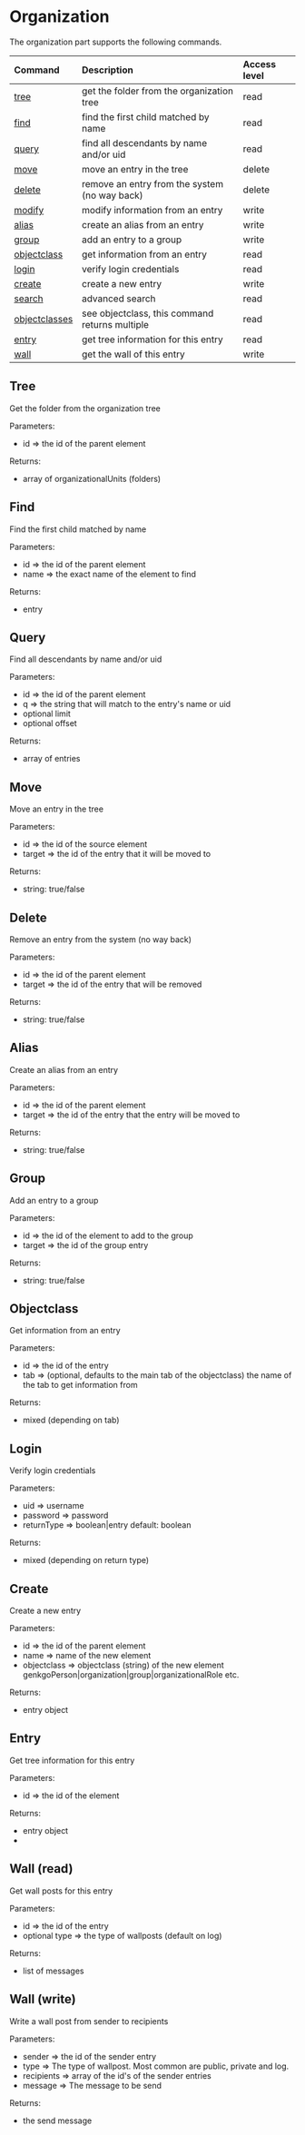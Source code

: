 Organization
=====================

The organization part supports the following commands.

| Command                            | Description                                    | Access level |
| :--------------------------------- |:---------------------------------------------- |:-------------|
| [tree](#tree)                      | get the folder from the organization tree      | read         |
| [find](#find)                      | find the first child matched by name           | read         |
| [query](#query)                    | find all descendants by name and/or uid        | read         |
| [move](#move)                      | move an entry in the tree                      | delete       |
| [delete](#delete)                  | remove an entry from the system (no way back)  | delete       |
| [modify](#modify)                  | modify information from an entry               | write        |
| [alias](#alias)                    | create an alias from an entry                  | write        |
| [group](#group)                    | add an entry to a group                        | write        |
| [objectclass](#objectclass)        | get information from an entry                  | read         |
| [login](#login)                    | verify login credentials                       | read         |
| [create](#create)                  | create a new entry                             | write        |
| [search](#search)                  | advanced search                                | read         |
| [objectclasses](#objectclasses)    | see objectclass, this command returns multiple | read         |
| [entry](#entry)                    | get tree information for this entry            | read         |
| [wall](#wall)                      | get the wall of this entry                     | write        |

## Tree ##
 Get the folder from the organization tree

Parameters:

- id => the id of the parent element

Returns:

- array of organizationalUnits (folders)


## Find ##
Find the first child matched by name

Parameters:

- id => the id of the parent element
- name => the exact name of the element to find 

Returns:

- entry


## Query ##
Find all descendants by name and/or uid

Parameters:

- id => the id of the parent element
- q => the string that will match to the entry's name or uid
- optional limit
- optional offset

Returns:

- array of entries


## Move ##
Move an entry in the tree

Parameters:

- id => the id of the source element
- target => the id of the entry that it will be moved to

Returns:

- string: true/false


## Delete ##
Remove an entry from the system (no way back)

Parameters:

- id => the id of the parent element
- target => the id of the entry that will be removed

Returns:

- string: true/false


## Alias ##
Create an alias from an entry

Parameters:

- id => the id of the parent element
- target => the id of the entry that the entry will be moved to

Returns:

- string: true/false


## Group ##
Add an entry to a group

Parameters:

- id => the id of the element to add to the group
- target => the id of the group entry

Returns:

- string: true/false


## Objectclass ##
Get information from an entry

Parameters:

- id => the id of the entry
- tab => (optional, defaults to the main tab of the objectclass) the name of the tab to get information from

Returns:

- mixed (depending on tab)


## Login ##
Verify login credentials

Parameters:

- uid => username
- password => password
- returnType => boolean|entry default: boolean

Returns:

- mixed (depending on return type)


## Create ##
Create a new entry

Parameters:

- id => the id of the parent element 
- name => name of the new element
- objectclass => objectclass (string) of the new element genkgoPerson|organization|group|organizationalRole etc.

Returns:

- entry object


## Entry ##
Get tree information for this entry

Parameters:

- id => the id of the element 

Returns:

- entry object
- 


## Wall (read) ##
Get wall posts for this entry

Parameters:

- id => the id of the entry
- optional type => the type of wallposts (default on log)

Returns:

- list of messages

## Wall (write) ##
Write a wall post from sender to recipients

Parameters:

- sender => the id of the sender entry
- type => The type of wallpost. Most common are public, private and log.
- recipients => array of the id's of the sender entries
- message => The message to be send

Returns:
- the send message
